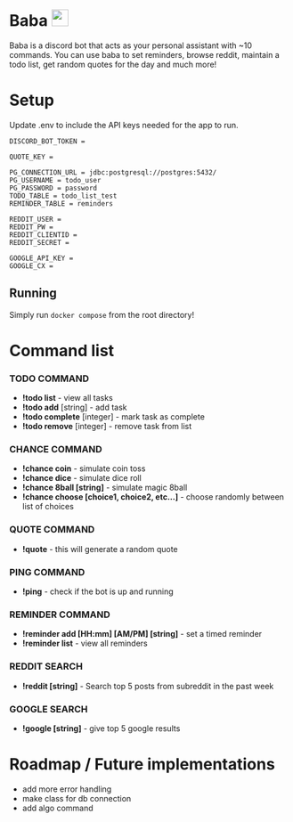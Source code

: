 # Baba <img src="https://user-images.githubusercontent.com/34045539/161357485-cdb201e1-6d85-4b69-8700-33189a1ccea0.gif" width="30px" height="30px"/>

Baba is a discord bot that acts as your personal assistant with ~10 commands. You can use baba to set reminders, browse reddit, maintain a todo list, get random quotes for the day and much more!

# Setup

Update .env to include the API keys needed for the app to run.
```
DISCORD_BOT_TOKEN =

QUOTE_KEY =

PG_CONNECTION_URL = jdbc:postgresql://postgres:5432/
PG_USERNAME = todo_user
PG_PASSWORD = password
TODO_TABLE = todo_list_test
REMINDER_TABLE = reminders

REDDIT_USER = 
REDDIT_PW =
REDDIT_CLIENTID = 
REDDIT_SECRET =

GOOGLE_API_KEY =
GOOGLE_CX =

```

## Running
Simply run ```docker compose``` from the root directory!

# Command list
### TODO COMMAND
- **!todo list**  - view all tasks
- **!todo add** [string]  - add task
- **!todo complete** [integer]  - mark task as complete
- **!todo remove** [integer]  - remove task from list

### CHANCE COMMAND
- **!chance coin**  - simulate coin toss
- **!chance dice**  - simulate dice roll
- **!chance 8ball [string]** - simulate magic 8ball
- **!chance choose [choice1, choice2, etc...]** - choose randomly between list of choices

### QUOTE COMMAND
- **!quote** - this will generate a random quote

### PING COMMAND
- **!ping** - check if the bot is up and running

### REMINDER COMMAND
- **!reminder add [HH:mm] [AM/PM] [string]** - set a timed reminder
- **!reminder list** - view all reminders

### REDDIT SEARCH
- **!reddit [string]** - Search top 5 posts from subreddit in the past week

### GOOGLE SEARCH
- **!google [string]** - give top 5 google results



# Roadmap / Future implementations
- add more error handling
- make class for db connection
- add algo command